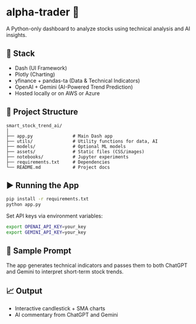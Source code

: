  # alpha-trader 🚀

A Python-only dashboard to analyze stocks using technical analysis and AI insights.

## 🔧 Stack
- Dash (UI Framework)
- Plotly (Charting)
- yfinance + pandas-ta (Data & Technical Indicators)
- OpenAI + Gemini (AI-Powered Trend Prediction)
- Hosted locally or on AWS or Azure

## 📁 Project Structure
```
smart_stock_trend_ai/
│
├── app.py               # Main Dash app
├── utils/               # Utility functions for data, AI
├── models/              # Optional ML models
├── assets/              # Static files (CSS/images)
├── notebooks/           # Jupyter experiments
├── requirements.txt     # Dependencies
└── README.md            # Project docs
```

## ▶️ Running the App
```bash
pip install -r requirements.txt
python app.py
```

Set API keys via environment variables:
```bash
export OPENAI_API_KEY=your_key
export GEMINI_API_KEY=your_key
```

## 🧠 Sample Prompt
The app generates technical indicators and passes them to both ChatGPT and Gemini to interpret short-term stock trends.

## 📈 Output
- Interactive candlestick + SMA charts
- AI commentary from ChatGPT and Gemini